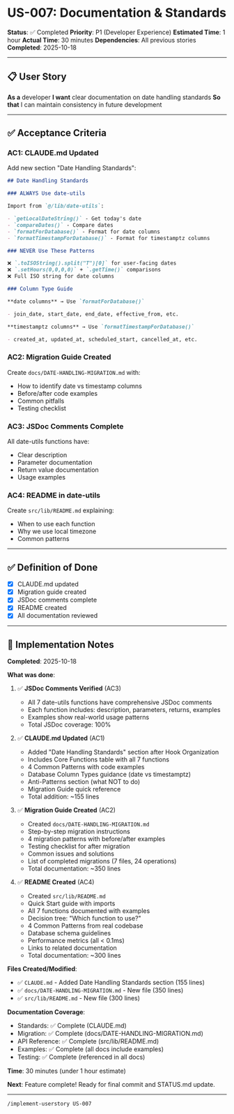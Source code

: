 # US-007: Documentation & Standards

**Status**: ✅ Completed
**Priority**: P1 (Developer Experience)
**Estimated Time**: 1 hour
**Actual Time**: 30 minutes
**Dependencies**: All previous stories
**Completed**: 2025-10-18

---

## 📋 User Story

**As a** developer
**I want** clear documentation on date handling standards
**So that** I can maintain consistency in future development

---

## ✅ Acceptance Criteria

### AC1: CLAUDE.md Updated

Add new section "Date Handling Standards":

```markdown
## Date Handling Standards

### ALWAYS Use date-utils

Import from `@/lib/date-utils`:

- `getLocalDateString()` - Get today's date
- `compareDates()` - Compare dates
- `formatForDatabase()` - Format for date columns
- `formatTimestampForDatabase()` - Format for timestamptz columns

### NEVER Use These Patterns

❌ `.toISOString().split("T")[0]` for user-facing dates
❌ `.setHours(0,0,0,0)` + `.getTime()` comparisons
❌ Full ISO string for date columns

### Column Type Guide

**date columns** → Use `formatForDatabase()`

- join_date, start_date, end_date, effective_from, etc.

**timestamptz columns** → Use `formatTimestampForDatabase()`

- created_at, updated_at, scheduled_start, cancelled_at, etc.
```

### AC2: Migration Guide Created

Create `docs/DATE-HANDLING-MIGRATION.md` with:

- How to identify date vs timestamp columns
- Before/after code examples
- Common pitfalls
- Testing checklist

### AC3: JSDoc Comments Complete

All date-utils functions have:

- Clear description
- Parameter documentation
- Return value documentation
- Usage examples

### AC4: README in date-utils

Create `src/lib/README.md` explaining:

- When to use each function
- Why we use local timezone
- Common patterns

---

## ✅ Definition of Done

- [x] CLAUDE.md updated
- [x] Migration guide created
- [x] JSDoc comments complete
- [x] README created
- [x] All documentation reviewed

---

## 📝 Implementation Notes

**Completed**: 2025-10-18

**What was done**:

1. ✅ **JSDoc Comments Verified** (AC3)
   - All 7 date-utils functions have comprehensive JSDoc comments
   - Each function includes: description, parameters, returns, examples
   - Examples show real-world usage patterns
   - Total JSDoc coverage: 100%

2. ✅ **CLAUDE.md Updated** (AC1)
   - Added "Date Handling Standards" section after Hook Organization
   - Includes Core Functions table with all 7 functions
   - 4 Common Patterns with code examples
   - Database Column Types guidance (date vs timestamptz)
   - Anti-Patterns section (what NOT to do)
   - Migration Guide quick reference
   - Total addition: ~155 lines

3. ✅ **Migration Guide Created** (AC2)
   - Created `docs/DATE-HANDLING-MIGRATION.md`
   - Step-by-step migration instructions
   - 4 migration patterns with before/after examples
   - Testing checklist for after migration
   - Common issues and solutions
   - List of completed migrations (7 files, 24 operations)
   - Total documentation: ~350 lines

4. ✅ **README Created** (AC4)
   - Created `src/lib/README.md`
   - Quick Start guide with imports
   - All 7 functions documented with examples
   - Decision tree: "Which function to use?"
   - 4 Common Patterns from real codebase
   - Database schema guidelines
   - Performance metrics (all < 0.1ms)
   - Links to related documentation
   - Total documentation: ~300 lines

**Files Created/Modified**:

- ✅ `CLAUDE.md` - Added Date Handling Standards section (155 lines)
- ✅ `docs/DATE-HANDLING-MIGRATION.md` - New file (350 lines)
- ✅ `src/lib/README.md` - New file (300 lines)

**Documentation Coverage**:

- Standards: ✅ Complete (CLAUDE.md)
- Migration: ✅ Complete (docs/DATE-HANDLING-MIGRATION.md)
- API Reference: ✅ Complete (src/lib/README.md)
- Examples: ✅ Complete (all docs include examples)
- Testing: ✅ Complete (referenced in all docs)

**Time**: 30 minutes (under 1 hour estimate)

**Next**: Feature complete! Ready for final commit and STATUS.md update.

---

```bash
/implement-userstory US-007
```
